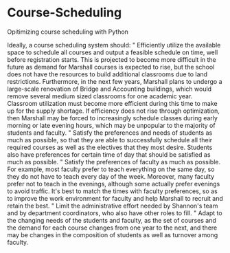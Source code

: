 # Course-Scheduling
Opitimizing course scheduling with Python

Ideally, a course scheduling system should:
"	Efficiently utilize the available space to schedule all courses and output a feasible schedule on time, well before registration starts. This is projected to become more difficult in the future as demand for Marshall courses is expected to rise, but the school does not have the resources to build additional classrooms due to land restrictions. Furthermore, in the next few years, Marshall plans to undergo a large-scale renovation of Bridge and Accounting buildings, which would remove several medium sized classrooms for one academic year. Classroom utilization must become more efficient during this time to make up for the supply shortage. If efficiency does not rise through optimization, then Marshall may be forced to increasingly schedule classes during early morning or late evening hours, which may be unpopular to the majority of students and faculty.
"	Satisfy the preferences and needs of students as much as possible, so that they are able to successfully schedule all their required courses as well as the electives that they most desire. Students also have preferences for certain time of day that should be satisfied as much as possible.
"	Satisfy the preferences of faculty as much as possible. For example, most faculty prefer to teach everything on the same day, so they do not have to teach every day of the week. Moreover, many faculty prefer not to teach in the evenings, although some actually prefer evenings to avoid traffic. It's best to match the times with faculty preferences, so as to improve the work environment for faculty and help Marshall to recruit and retain the best.
"	Limit the administrative effort needed by Shannon's team and by department coordinators, who also have other roles to fill.
"	Adapt to the changing needs of the students and faculty, as the set of courses and the demand for each course changes from one year to the next, and there may be changes in the composition of students as well as turnover among faculty.
